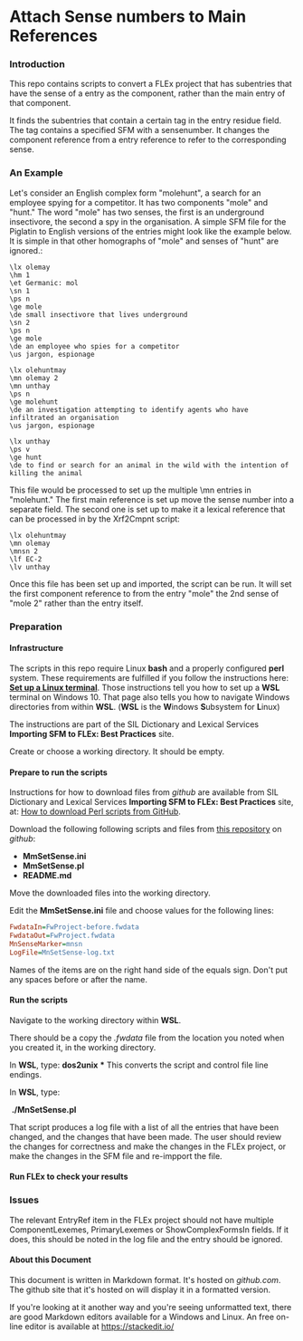 # Attach Sense numbers to Main References

### Introduction

This repo contains scripts to convert a FLEx project that has subentries that have the sense of a entry as the component, rather than the main entry of that component.

It finds the subentries that contain a certain tag in the entry residue field. The tag contains a specified SFM with a sensenumber. It  changes the component reference from a entry reference to refer to the corresponding sense.

### An Example

Let's consider an English complex form "molehunt", a search for an employee spying for a competitor. It has two components "mole" and "hunt." The word "mole" has two senses, the first is an underground insectivore, the second a spy in the organisation. 
A simple SFM file for the Piglatin to English versions of the entries might look like the example below. It is simple in that other homographs of "mole" and senses of "hunt" are ignored.:

````SFM
\lx olemay
\hm 1
\et Germanic: mol
\sn 1
\ps n
\ge mole
\de small insectivore that lives underground
\sn 2
\ps n
\ge mole
\de an employee who spies for a competitor
\us jargon, espionage

\lx olehuntmay
\mn olemay 2
\mn unthay
\ps n
\ge molehunt
\de an investigation attempting to identify agents who have infiltrated an organisation
\us jargon, espionage

\lx unthay
\ps v
\ge hunt
\de to find or search for an animal in the wild with the intention of killing the animal
````
This file would be processed to set up the multiple \mn entries in "molehunt." The first main reference is set up move the sense number into a separate field. The second one is set up to make it a lexical reference that can be processed in by the Xrf2Cmpnt script:
````SFM
\lx olehuntmay
\mn olemay
\mnsn 2
\lf EC-2
\lv unthay
````

Once this file has been set up and imported, the script can be run. It will set the first component reference to from the entry "mole" the 2nd sense of "mole 2" rather than the entry itself.
### Preparation
#### Infrastructure
The scripts in this repo require Linux **bash** and a properly configured **perl** system. These requirements are fulfilled if you follow the instructions here: [**Set up a Linux terminal**](https://sites.google.com/sil.org/importing-sfm-to-flex/workflow/i-set-up-infrastructure/b-set-up-a-linux-terminal).  Those instructions tell you how to set up a **WSL** terminal on Windows 10. That page also tells you how to navigate Windows directories from within **WSL**. (**WSL** is the **W**indows **S**ubsystem for **L**inux)

The instructions are part of the SIL Dictionary and Lexical Services **Importing SFM to FLEx: Best Practices** site.

Create or choose a working directory. It should be empty.
#### Prepare to run the scripts

Instructions for how to download files from *github* are available from SIL Dictionary and Lexical Services **Importing SFM to FLEx: Best Practices** site, at: [How to download Perl scripts from GitHub](https://sites.google.com/sil.org/importing-sfm-to-flex/workflow/i-set-up-infrastructure/c-how-to-download-perl-scripts-from-github).

Download the following following scripts and files from [this repository](https://github.com/WesPeacock/MmSetSense) on *github*:

* **MmSetSense.ini**
* **MmSetSense.pl**
* **README.md**

Move the downloaded files into the working directory.

Edit the **MmSetSense.ini** file and choose values for the following lines:

````ini
FwdataIn=FwProject-before.fwdata
FwdataOut=FwProject.fwdata
MnSenseMarker=mnsn
LogFile=MnSetSense-log.txt
````
Names of the items are on the right hand side of the equals sign. Don't put any spaces before or after the name.

#### Run the scripts

Navigate to the working directory within **WSL**.

There should be a copy the *.fwdata* file from the location you noted when you created it, in the working directory.

In **WSL**, type:
	**dos2unix** **\***
This converts the script and control file line endings.

In **WSL**, type:

​	**./MnSetSense.pl** 

That script produces a log file with a list of all the entries that have been changed, and the changes that have been made. The user should review the changes for correctness and make the changes in the FLEx project, or make the changes in the SFM file and re-impport the file.

#### Run FLEx to check your results


### Issues
The relevant EntryRef item in the FLEx project should not have multiple ComponentLexemes, PrimaryLexemes or ShowComplexFormsIn fields.
If it does, this should be noted in the log file and the entry should be ignored.

#### About this Document

This document is written in Markdown format. It's hosted on *github.com*. The github site that it's hosted on will display it in a formatted version.

If you're looking at it another way and you're seeing unformatted text, there are good Markdown editors available for a Windows and Linux. An free on-line editor is available at https://stackedit.io/ 
